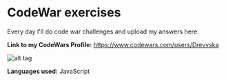 # CodeWar exercises
Every day I'll do code war challenges and upload my answers here. 

**Link to my CodeWars Profile:** https://www.codewars.com/users/Drevvska

![alt tag](https://www.codewars.com/users/Drevvska/badges/large)

**Languages used:** JavaScript




